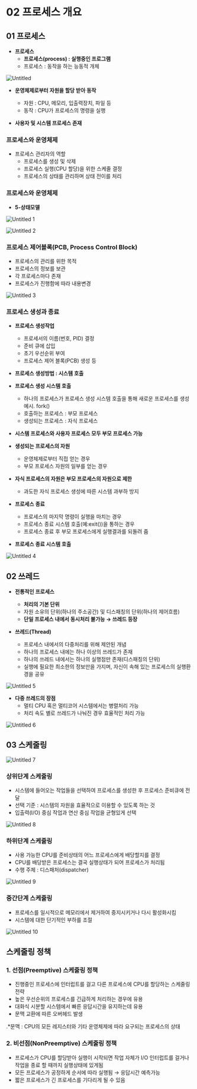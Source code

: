 # 02 프로세스 개요

## 01 프로세스

- **프로세스**
    - **프로세스(process) : 실행중인 프로그램**
    - 프로세스 : 동작을 하는 능동적 개체
    
![Untitled](https://user-images.githubusercontent.com/80089860/160265304-f75536e9-8f7c-4b06-9a60-cbd910e41898.png)

- **운영체제로부터 자원을 할당 받아 동작**
    - 자원 : CPU, 메모리, 입출력장치, 파일 등
    - 동작 : CPU가 프로세스의 명령을 실행
    
- **사용자 및 시스템 프로세스 존재**

### 프로세스와 운영체제

- 프로세스 관리자의 역할
    - 프로세스를 생성 및 삭제
    - 프로세스 실행(CPU 할당)을 위한 스케줄 결정
    - 프로세스의 상태를 관리하며 상태 전이를 처리

### 프로세스와 운영체제

- **5-상태모델**

![Untitled 1](https://user-images.githubusercontent.com/80089860/160265311-8887b82c-7864-4fca-94af-a66def877c5b.png)

![Untitled 2](https://user-images.githubusercontent.com/80089860/160265313-4ab6f850-320b-4e56-a7c6-98c548bfa06d.png)

### 프로세스 제어블록(PCB, Process Control Block)

- 프로세스의 관리를 위한 목적
- 프로세스의 정보를 보관
- 각 프로세스마다 존재
- 프로세스가 진행함에 따라 내용변경

![Untitled 3](https://user-images.githubusercontent.com/80089860/160265314-1a42685c-463d-412d-9fd9-60940d6048cc.png)

### 프로세스 생성과 종료

- **프로세스 생성작업**
    - 프로세서의 이름(번호, PID) 결정
    - 준비 큐에 삽입
    - 초기 우선순위 부여
    - 프로세스 제어 블록(PCB) 생성 등
- **프로세스 생성방법 : 시스템 호출**
- **프로세스 생성 시스템 호출**
    - 하나의 프로세스가 프로세스 생성 시스템 호출을 통해 새로운 프로세스를 생성 예시. fork()
    - 호출하는 프로세스 : 부모 프로세스
    - 생성되는 프로세스 : 자식 프로세스
- **시스템 프로세스와 사용자 프로세스 모두 부모 프로세스 가능**
- **생성되는 프로세스의 자원**
    - 운영체제로부터 직접 얻는 경우
    - 부모 프로세스 자원의 일부를 얻는 경우
- **자식 프로세스의 자원은 부모 프로세스의 자원으로 제한**
    - 과도한 자식 프로세스 생성에 따른 시스템 과부하 방지

- **프로세스 종료**
    - 프로세스의 마지막 명령이 실행을 마치는 경우
    - 프로세스 종료 시스템 호출(예:exit())을 통하는 경우
    - 프로세스 종료 후 부모 프로세스에게 실행결과를 되돌려 줌
- **프로세스 종료 시스템 호출**

![Untitled 4](https://user-images.githubusercontent.com/80089860/160265315-237bd403-6a78-4f7e-bafa-790b5a212d20.png)

## 02 쓰레드

- **전통적인 프로세스**
    - **처리의 기본 단위**
    - 자원 소유의 단위(하나의 주소공간) 및 디스패칭의 단위(하나의 제어흐름)
    - **단일 프로세스 내에서 동시처리 불가능 → 쓰레드 등장**

- **쓰레드(Thread)**
    - 프로세스 내에서의 다중처리를 위해 제안된 개념
    - 하나의 프로세스 내에는 하나 이상의 쓰레드가 존재
    - 하나의 쓰레드 내에서는 하나의 실행점만 존재(디스패칭의 단위)
    - 실행에 필요한 최소한의 정보만을 가지며, 자신이 속해 있는 프로세스의 실행환경을 공유
    
![Untitled 5](https://user-images.githubusercontent.com/80089860/160265320-ab40a862-feea-448f-913c-a4db0d19b03a.png)

- **다중 쓰레드의 장점**
    - 멀티 CPU 혹은 멀티코어 시스템에서는 병렬처리 가능
    - 처리 속도 별로 쓰레드가 나눠진 경우 효율적인 처리 가능
    
![Untitled 6](https://user-images.githubusercontent.com/80089860/160265324-588c1497-286f-4940-962c-7fba17452c57.png)

## 03 스케줄링

![Untitled 7](https://user-images.githubusercontent.com/80089860/160265327-95c8730d-e205-4c36-a562-1d36d3d4b40d.png)

### 상위단계 스케줄링

- 시스템에 들어오는 작업들을 선택하여 프로세스를 생성한 후 프로세스 준비큐에 전달
- 선택 기준 : 시스템의 자원을 효율적으로 이용할 수 있도록 하는 것
- 입출력(I/O) 중심 작업과 연산 중심 작업을 균형있게 선택

![Untitled 8](https://user-images.githubusercontent.com/80089860/160265331-57747c7d-7284-4113-b185-cac099b4d601.png)

### 하위단계 스케줄링

- 사용 가능한 CPU를 준비상태의 어느 프로세스에게 배당할지를 결정
- CPU를 배당받은 프로세스는 결국 실행상태가 되어 프로세스가 처리됨
- 수행 주체 : 디스패처(dispatcher)

![Untitled 9](https://user-images.githubusercontent.com/80089860/160265333-00d72c94-0feb-4d86-a927-2e41db93930a.png)

### 중간단계 스케줄링

- 프로세스를 일시적으로 메모리에서 제거하여 중지시키거나 다시 활성화시킴
- 시스템에 대한 단기적인 부하를 조절

![Untitled 10](https://user-images.githubusercontent.com/80089860/160265340-08993813-4bb0-45de-8f73-7d8d8bc2cd04.png)

## 스케줄링 정책

### 1. 선점(Preemptive) 스케줄링 정책

- 진행중인 프로세스에 인터럽트를 걸고 다른 프로세스에 CPU를 할당하는 스케줄링 전략
- 높은 우선순위의 프로세스를 긴급하게 처리하는 경우에 유용
- 대화식 시분할 시스템에서 빠른 응답시간을 유지하는데 유용
- 문맥 교환에 따른 오버헤드 발생

.*문맥 : CPU의 모든 레지스터와 기타 운영체제에 따라 요구되는 프로세스의 상태

### 2. 비선점(NonPreemptive) 스케줄링 정책

- 프로세스가 CPU를 할당받아 실행이 시작되면 작업 자체가 I/O 인터럽트를 걸거나 작업을 종료 할 때까지 실행상태에 있게됨
- 모든 프로세스가 공정하게 순서에 따라 실행됨 → 응답시간 예측가능
- 짧은 프로세스가 긴 프로세스를 기다리게 될 수 있음

